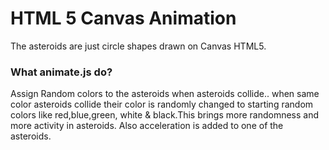 <h1>HTML 5 Canvas Animation</h1>
The asteroids are just circle shapes drawn on Canvas HTML5.

<h3>What animate.js do?</h3>
Assign Random colors to the asteroids when asteroids collide..
when same color asteroids collide their color is randomly changed to starting random colors like 
red,blue,green, white & black.This brings more randomness and more activity in asteroids. 
Also acceleration is added to one of the asteroids.

